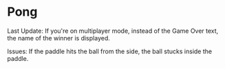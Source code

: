 # Pong

Last Update:
If you're on multiplayer mode, instead of the Game Over text, the name of the winner is displayed.

Issues:
If the paddle hits the ball from the side, the ball stucks inside the paddle.
